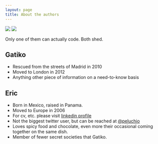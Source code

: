 ```yaml
---
layout: page
title: About the authors
---
```

<div class="profiles">
  <image src="/public/profile.jpeg" />
  <image src="/public/gatiko.jpeg" />
</div> 
<p class="message">
  Only one of them can actually code. Both shed.
</p>

## Gatiko

* Rescued from the streets of Madrid in 2010
* Moved to London in 2012
* Anything other piece of information on a need-to-know basis

## Eric

* Born in Mexico, raised in Panama.
* Moved to Europe in 2006
* For cv, etc. please visit [linkedin profile](https://uk.linkedin.com/pub/eric-escalante/2b/264/6a4
)
* Not the biggest twitter user, but can be reached at [@peluchio](https://twitter.com/peluchio)
* Loves spicy food and chocolate, even more their occasional coming together on the same dish.
* Member of fewer secret societies that Gatiko.